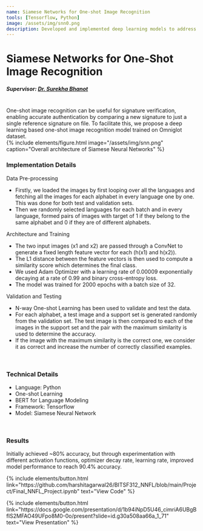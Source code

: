 ```yaml
---
name: Siamese Networks for One-shot Image Recognition
tools: [Tensorflow, Python]
image: /assets/img/snn0.png
description: Developed and implemented deep learning models to address the one-shot image recognition problem using the omniglot dataset.
---
```

# Siamese Networks for One-Shot Image Recognition
##### Supervisor: <a href = "https://universe.bits-pilani.ac.in/pilani/surekha/Profile"> Dr. Surekha Bhanot</a>

<br>
One-shot image recognition can be useful for signature verification, enabling accurate authentication by comparing a new signature to just a single reference signature on file. To facilitate this, we propose a deep learning based
one-shot image recognition model trained on Omniglot dataset.

<br>
{% include elements/figure.html image="/assets/img/snn.png" caption="Overall architecture of Siamese Neural Networks" %}

<br>

### Implementation Details

Data Pre-processing
<ul>
  <li>Firstly, we loaded the images by first looping over all the languages and fetching all the images for each alphabet in every language one by one. This was done for both test and validation sets.</li>
  <li>Then we randomly selected languages for each batch and in every language, formed pairs of images with target of 1 if they belong to the same alphabet and 0 if they are of different alphabets.</li>
</ul>
Architecture and Training
<ul>
  <li>The two input images (x1 and x2) are passed through a ConvNet to generate a fixed length feature vector for each (h(x1) and h(x2)).</li>
  <li>The L1 distance between the feature vectors is then used to compute a similarity score which  determines the final class.</li>
  <li>We used Adam Optimizer with a learning rate of 0.00009 exponentially decaying at a rate of 0.99 and binary cross-entropy loss.</li> 
  <li>The model was trained for 2000 epochs with a batch size of 32.</li>
</ul>

Validation and Testing
<ul>
  <li>N-way One-shot Learning has been used to validate and test the data.</li> 
  <li>For each alphabet, a test image and a support set is generated randomly from the validation set. The test image is then compared to each of the images in the  support set and the pair with the maximum similarity is used to determine the accuracy.</li> 
  <li>If the image with the maximum similarity is the correct one, we consider it as correct and increase the number of correctly classified examples.</li> 
</ul>
<br>

### Technical Details
<ul>
<li>Language: Python</li>
<li>One-shot Learning </li>
<li>BERT for Language Modeling</li>
<li>Framework: Tensorflow</li>
<li>Model: Siamese Neural Network</li>
</ul>

<br>

### Results
Initially achieved ~80% accuracy, but through experimentation with different activation functions, optimizer decay rate, learning rate, improved model performance to reach 90.4% accuracy.


<p class="text-center">
{% include elements/button.html link="https://github.com/harshitagarwal26/BITSF312_NNFL/blob/main/Project/Final_NNFL_Project.ipynb" text="View Code" %}      
</p>
<p class="text-center">
{% include elements/button.html link="https://docs.google.com/presentation/d/1b94iNpD5U46_cimriA6UBgBfIS2MFAO49UFpo8M0-0o/present?slide=id.g30a508aa66a_1_71" text="View Presentation" %}      
</p>
<!-- 
<p class="text-center">
{% include elements/button.html link="https://ieeexplore.ieee.org/document/9671446" text="View Paper" %}
</p> -->
